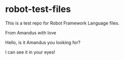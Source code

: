 # robot-test-files

This is a test repo for Robot Framework Language files.

From Amandus with love

Hello, is it Amandus you looking for?

I can see it in your eyes!